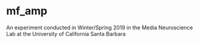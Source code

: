 # mf_amp
An experiment conducted in Winter/Spring 2019 in the Media Neuroscience Lab at the University of California Santa Barbara
